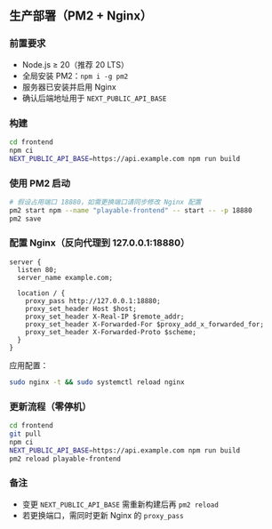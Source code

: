 ## 生产部署（PM2 + Nginx）

### 前置要求

- Node.js ≥ 20（推荐 20 LTS）
- 全局安装 PM2：`npm i -g pm2`
- 服务器已安装并启用 Nginx
- 确认后端地址用于 `NEXT_PUBLIC_API_BASE`

### 构建

```bash
cd frontend
npm ci
NEXT_PUBLIC_API_BASE=https://api.example.com npm run build
```

### 使用 PM2 启动

```bash
# 假设占用端口 18880，如需更换端口请同步修改 Nginx 配置
pm2 start npm --name "playable-frontend" -- start -- -p 18880
pm2 save
```

### 配置 Nginx（反向代理到 127.0.0.1:18880）

```nginx
server {
  listen 80;
  server_name example.com;

  location / {
    proxy_pass http://127.0.0.1:18880;
    proxy_set_header Host $host;
    proxy_set_header X-Real-IP $remote_addr;
    proxy_set_header X-Forwarded-For $proxy_add_x_forwarded_for;
    proxy_set_header X-Forwarded-Proto $scheme;
  }
}
```

应用配置：

```bash
sudo nginx -t && sudo systemctl reload nginx
```

### 更新流程（零停机）

```bash
cd frontend
git pull
npm ci
NEXT_PUBLIC_API_BASE=https://api.example.com npm run build
pm2 reload playable-frontend
```

### 备注

- 变更 `NEXT_PUBLIC_API_BASE` 需重新构建后再 `pm2 reload`
- 若更换端口，需同时更新 Nginx 的 `proxy_pass`
